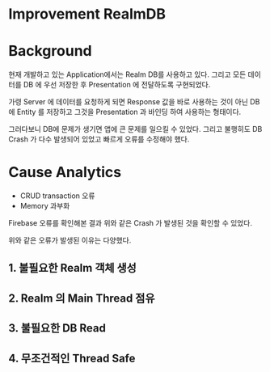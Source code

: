 # Improvement RealmDB

# Background

현재 개발하고 있는 Application에서는 Realm DB를 사용하고 있다. 그리고 모든 데이터를 DB 에 우선 저장한 후 Presentation 에 전달하도록 구현되었다. 

가령 Server 에 데이터를 요청하게 되면 Response 값을 바로 사용하는 것이 아닌 DB 에 Entity 를 저장하고 그것을 Presentation 과 바인딩 하여 사용하는 형태이다. 

그러다보니 DB에 문제가 생기면 앱에 큰 문제를 일으킬 수 있었다. 
그리고 불행히도 DB Crash 가 다수 발생되어 있었고 빠르게 오류를 수정해야 했다. 


# Cause Analytics
- CRUD transaction 오류
- Memory 과부화

Firebase 오류를 확인해본 결과 위와 같은 Crash 가 발생된 것을 확인할 수 있었다. 

위와 같은 오류가 발생된 이유는 다양했다. 

## 1. 불필요한 Realm 객체 생성

## 2. Realm 의 Main Thread 점유

## 3. 불필요한 DB Read

## 4. 무조건적인 Thread Safe